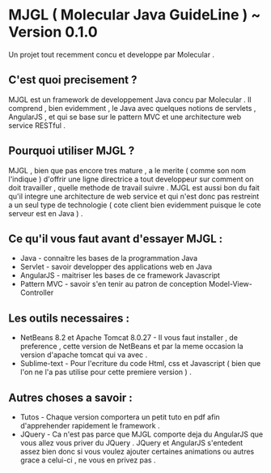 # MJGL ( Molecular Java GuideLine ) ~ Version 0.1.0

Un projet tout recemment concu et developpe par Molecular .

## C'est quoi precisement ?

MJGL est un framework de developpement Java concu par Molecular . Il comprend , bien evidemment , le Java avec
quelques notions de servlets , AngularJS , et qui se base sur le pattern MVC et une architecture web service RESTful .

## Pourquoi utiliser MJGL ?

MJGL , bien que pas encore tres mature , a le merite ( comme son nom l'indique ) d'offrir une ligne directrice
a tout developpeur sur comment on doit travailler , quelle methode de travail suivre . MJGL est aussi bon du fait qu'il integre une
architecture de web service et qui n'est donc pas restreint a un seul type de technologie ( cote client bien evidemment puisque
le cote serveur est en Java ) .

## Ce qu'il vous faut avant d'essayer MJGL :

* Java - connaitre les bases de la programmation Java
* Servlet - savoir developper des applications web en Java
* AngularJS - maitriser les bases de ce framework Javascript
* Pattern MVC - savoir s'en tenir au patron de conception Model-View-Controller

## Les outils necessaires :

* NetBeans 8.2 et Apache Tomcat 8.0.27 - Il vous faut installer , de preference , cette version de NetBeans et par la meme occasion la version d'apache tomcat qui va avec .
* Sublime-text - Pour l'ecriture du code Html, css et Javascript ( bien que l'on ne l'a pas utilise pour cette premiere version ) .

## Autres choses a savoir :

* Tutos - Chaque version comportera un petit tuto en pdf afin d'apprehender rapidement le framework .
* JQuery - Ca n'est pas parce que MJGL comporte deja du AngularJS que vous allez vous priver du JQuery . JQuery
et AngularJS s'entedent assez bien donc si vous voulez ajouter certaines animations ou autres grace a celui-ci ,
ne vous en privez pas .
